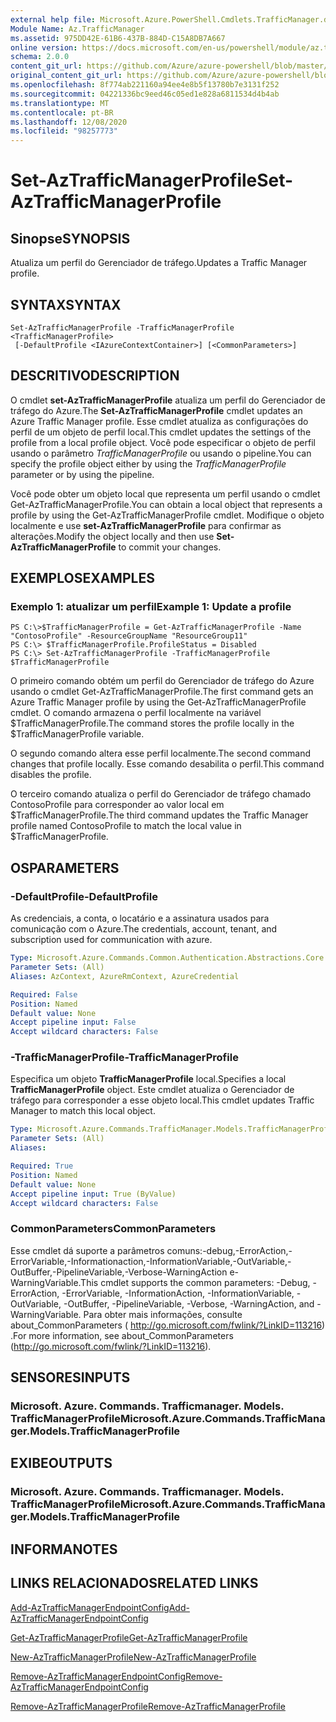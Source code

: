 ```yaml
---
external help file: Microsoft.Azure.PowerShell.Cmdlets.TrafficManager.dll-Help.xml
Module Name: Az.TrafficManager
ms.assetid: 975DD42E-61B6-437B-884D-C15A8DB7A667
online version: https://docs.microsoft.com/en-us/powershell/module/az.trafficmanager/set-aztrafficmanagerprofile
schema: 2.0.0
content_git_url: https://github.com/Azure/azure-powershell/blob/master/src/TrafficManager/TrafficManager/help/Set-AzTrafficManagerProfile.md
original_content_git_url: https://github.com/Azure/azure-powershell/blob/master/src/TrafficManager/TrafficManager/help/Set-AzTrafficManagerProfile.md
ms.openlocfilehash: 8f774ab221160a94ee4e8b5f13780b7e3131f252
ms.sourcegitcommit: 04221336bc9eed46c05ed1e828a6811534d4b4ab
ms.translationtype: MT
ms.contentlocale: pt-BR
ms.lasthandoff: 12/08/2020
ms.locfileid: "98257773"
---
```

# <span data-ttu-id="d4b07-101">Set-AzTrafficManagerProfile</span><span class="sxs-lookup"><span data-stu-id="d4b07-101">Set-AzTrafficManagerProfile</span></span>

## <span data-ttu-id="d4b07-102">Sinopse</span><span class="sxs-lookup"><span data-stu-id="d4b07-102">SYNOPSIS</span></span>
<span data-ttu-id="d4b07-103">Atualiza um perfil do Gerenciador de tráfego.</span><span class="sxs-lookup"><span data-stu-id="d4b07-103">Updates a Traffic Manager profile.</span></span>

## <span data-ttu-id="d4b07-104">SYNTAX</span><span class="sxs-lookup"><span data-stu-id="d4b07-104">SYNTAX</span></span>

```
Set-AzTrafficManagerProfile -TrafficManagerProfile <TrafficManagerProfile>
 [-DefaultProfile <IAzureContextContainer>] [<CommonParameters>]
```

## <span data-ttu-id="d4b07-105">DESCRITIVO</span><span class="sxs-lookup"><span data-stu-id="d4b07-105">DESCRIPTION</span></span>
<span data-ttu-id="d4b07-106">O cmdlet **set-AzTrafficManagerProfile** atualiza um perfil do Gerenciador de tráfego do Azure.</span><span class="sxs-lookup"><span data-stu-id="d4b07-106">The **Set-AzTrafficManagerProfile** cmdlet updates an Azure Traffic Manager profile.</span></span>
<span data-ttu-id="d4b07-107">Esse cmdlet atualiza as configurações do perfil de um objeto de perfil local.</span><span class="sxs-lookup"><span data-stu-id="d4b07-107">This cmdlet updates the settings of the profile from a local profile object.</span></span>
<span data-ttu-id="d4b07-108">Você pode especificar o objeto de perfil usando o parâmetro *TrafficManagerProfile* ou usando o pipeline.</span><span class="sxs-lookup"><span data-stu-id="d4b07-108">You can specify the profile object either by using the *TrafficManagerProfile* parameter or by using the pipeline.</span></span>

<span data-ttu-id="d4b07-109">Você pode obter um objeto local que representa um perfil usando o cmdlet Get-AzTrafficManagerProfile.</span><span class="sxs-lookup"><span data-stu-id="d4b07-109">You can obtain a local object that represents a profile by using the Get-AzTrafficManagerProfile cmdlet.</span></span>
<span data-ttu-id="d4b07-110">Modifique o objeto localmente e use **set-AzTrafficManagerProfile** para confirmar as alterações.</span><span class="sxs-lookup"><span data-stu-id="d4b07-110">Modify the object locally and then use **Set-AzTrafficManagerProfile** to commit your changes.</span></span>

## <span data-ttu-id="d4b07-111">EXEMPLOS</span><span class="sxs-lookup"><span data-stu-id="d4b07-111">EXAMPLES</span></span>

### <span data-ttu-id="d4b07-112">Exemplo 1: atualizar um perfil</span><span class="sxs-lookup"><span data-stu-id="d4b07-112">Example 1: Update a profile</span></span>
```
PS C:\>$TrafficManagerProfile = Get-AzTrafficManagerProfile -Name "ContosoProfile" -ResourceGroupName "ResourceGroup11" 
PS C:\> $TrafficManagerProfile.ProfileStatus = Disabled
PS C:\> Set-AzTrafficManagerProfile -TrafficManagerProfile $TrafficManagerProfile
```

<span data-ttu-id="d4b07-113">O primeiro comando obtém um perfil do Gerenciador de tráfego do Azure usando o cmdlet Get-AzTrafficManagerProfile.</span><span class="sxs-lookup"><span data-stu-id="d4b07-113">The first command gets an Azure Traffic Manager profile by using the Get-AzTrafficManagerProfile cmdlet.</span></span>
<span data-ttu-id="d4b07-114">O comando armazena o perfil localmente na variável $TrafficManagerProfile.</span><span class="sxs-lookup"><span data-stu-id="d4b07-114">The command stores the profile locally in the $TrafficManagerProfile variable.</span></span>

<span data-ttu-id="d4b07-115">O segundo comando altera esse perfil localmente.</span><span class="sxs-lookup"><span data-stu-id="d4b07-115">The second command changes that profile locally.</span></span>
<span data-ttu-id="d4b07-116">Esse comando desabilita o perfil.</span><span class="sxs-lookup"><span data-stu-id="d4b07-116">This command disables the profile.</span></span>

<span data-ttu-id="d4b07-117">O terceiro comando atualiza o perfil do Gerenciador de tráfego chamado ContosoProfile para corresponder ao valor local em $TrafficManagerProfile.</span><span class="sxs-lookup"><span data-stu-id="d4b07-117">The third command updates the Traffic Manager profile named ContosoProfile to match the local value in $TrafficManagerProfile.</span></span>

## <span data-ttu-id="d4b07-118">OS</span><span class="sxs-lookup"><span data-stu-id="d4b07-118">PARAMETERS</span></span>

### <span data-ttu-id="d4b07-119">-DefaultProfile</span><span class="sxs-lookup"><span data-stu-id="d4b07-119">-DefaultProfile</span></span>
<span data-ttu-id="d4b07-120">As credenciais, a conta, o locatário e a assinatura usados para comunicação com o Azure.</span><span class="sxs-lookup"><span data-stu-id="d4b07-120">The credentials, account, tenant, and subscription used for communication with azure.</span></span>

```yaml
Type: Microsoft.Azure.Commands.Common.Authentication.Abstractions.Core.IAzureContextContainer
Parameter Sets: (All)
Aliases: AzContext, AzureRmContext, AzureCredential

Required: False
Position: Named
Default value: None
Accept pipeline input: False
Accept wildcard characters: False
```

### <span data-ttu-id="d4b07-121">-TrafficManagerProfile</span><span class="sxs-lookup"><span data-stu-id="d4b07-121">-TrafficManagerProfile</span></span>
<span data-ttu-id="d4b07-122">Especifica um objeto **TrafficManagerProfile** local.</span><span class="sxs-lookup"><span data-stu-id="d4b07-122">Specifies a local **TrafficManagerProfile** object.</span></span>
<span data-ttu-id="d4b07-123">Este cmdlet atualiza o Gerenciador de tráfego para corresponder a esse objeto local.</span><span class="sxs-lookup"><span data-stu-id="d4b07-123">This cmdlet updates Traffic Manager to match this local object.</span></span>

```yaml
Type: Microsoft.Azure.Commands.TrafficManager.Models.TrafficManagerProfile
Parameter Sets: (All)
Aliases:

Required: True
Position: Named
Default value: None
Accept pipeline input: True (ByValue)
Accept wildcard characters: False
```

### <span data-ttu-id="d4b07-124">CommonParameters</span><span class="sxs-lookup"><span data-stu-id="d4b07-124">CommonParameters</span></span>
<span data-ttu-id="d4b07-125">Esse cmdlet dá suporte a parâmetros comuns:-debug,-ErrorAction,-ErrorVariable,-Informationaction,-InformationVariable,-OutVariable,-OutBuffer,-PipelineVariable,-Verbose-WarningAction e-WarningVariable.</span><span class="sxs-lookup"><span data-stu-id="d4b07-125">This cmdlet supports the common parameters: -Debug, -ErrorAction, -ErrorVariable, -InformationAction, -InformationVariable, -OutVariable, -OutBuffer, -PipelineVariable, -Verbose, -WarningAction, and -WarningVariable.</span></span> <span data-ttu-id="d4b07-126">Para obter mais informações, consulte about_CommonParameters ( http://go.microsoft.com/fwlink/?LinkID=113216) .</span><span class="sxs-lookup"><span data-stu-id="d4b07-126">For more information, see about_CommonParameters (http://go.microsoft.com/fwlink/?LinkID=113216).</span></span>

## <span data-ttu-id="d4b07-127">SENSORES</span><span class="sxs-lookup"><span data-stu-id="d4b07-127">INPUTS</span></span>

### <span data-ttu-id="d4b07-128">Microsoft. Azure. Commands. Trafficmanager. Models. TrafficManagerProfile</span><span class="sxs-lookup"><span data-stu-id="d4b07-128">Microsoft.Azure.Commands.TrafficManager.Models.TrafficManagerProfile</span></span>

## <span data-ttu-id="d4b07-129">EXIBE</span><span class="sxs-lookup"><span data-stu-id="d4b07-129">OUTPUTS</span></span>

### <span data-ttu-id="d4b07-130">Microsoft. Azure. Commands. Trafficmanager. Models. TrafficManagerProfile</span><span class="sxs-lookup"><span data-stu-id="d4b07-130">Microsoft.Azure.Commands.TrafficManager.Models.TrafficManagerProfile</span></span>

## <span data-ttu-id="d4b07-131">INFORMA</span><span class="sxs-lookup"><span data-stu-id="d4b07-131">NOTES</span></span>

## <span data-ttu-id="d4b07-132">LINKS RELACIONADOS</span><span class="sxs-lookup"><span data-stu-id="d4b07-132">RELATED LINKS</span></span>

[<span data-ttu-id="d4b07-133">Add-AzTrafficManagerEndpointConfig</span><span class="sxs-lookup"><span data-stu-id="d4b07-133">Add-AzTrafficManagerEndpointConfig</span></span>](./Add-AzTrafficManagerEndpointConfig.md)

[<span data-ttu-id="d4b07-134">Get-AzTrafficManagerProfile</span><span class="sxs-lookup"><span data-stu-id="d4b07-134">Get-AzTrafficManagerProfile</span></span>](./Get-AzTrafficManagerProfile.md)

[<span data-ttu-id="d4b07-135">New-AzTrafficManagerProfile</span><span class="sxs-lookup"><span data-stu-id="d4b07-135">New-AzTrafficManagerProfile</span></span>](./New-AzTrafficManagerProfile.md)

[<span data-ttu-id="d4b07-136">Remove-AzTrafficManagerEndpointConfig</span><span class="sxs-lookup"><span data-stu-id="d4b07-136">Remove-AzTrafficManagerEndpointConfig</span></span>](./Remove-AzTrafficManagerEndpointConfig.md)

[<span data-ttu-id="d4b07-137">Remove-AzTrafficManagerProfile</span><span class="sxs-lookup"><span data-stu-id="d4b07-137">Remove-AzTrafficManagerProfile</span></span>](./Remove-AzTrafficManagerProfile.md)


